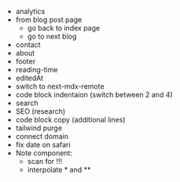 - analytics
- from blog post page
  - go back to index page
  - go to next blog
- contact
- about
- footer
- reading-time
- editedAt
- switch to next-mdx-remote
- code block indentaion (switch between 2 and 4)
- search
- SEO (research)
- code block copy (additional lines)
- tailwind purge
- connect domain
- fix date on safari
- Note component:
  - scan for !!!
  - interpolate \* and \*\*
